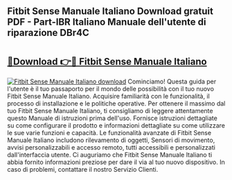 ## Fitbit Sense Manuale Italiano Download gratuit PDF - Part-lBR Italiano Manuale dell'utente di riparazione DBr4C

# <h2><a href="http://dfgrd19.blite.top/?on=Fitbit+Sense+Manuale+Italiano">🔗Download 👉🔴 Fitbit Sense Manuale Italiano</a></h2>

[![Fitbit Sense Manuale Italiano download](https://i.imgur.com/lujVjoI.png)](http://dfgrd19.blite.top/?on=Fitbit+Sense+Manuale+Italiano)
Cominciamo! Questa guida per l'utente è il tuo passaporto per il mondo delle possibilità con il tuo nuovo Fitbit Sense Manuale Italiano. Acquisire familiarità con le funzionalità, il processo di installazione e le politiche operative. Per ottenere il massimo dal tuo Fitbit Sense Manuale Italiano, ti consigliamo di leggere attentamente questo Manuale di istruzioni prima dell'uso. Fornisce istruzioni dettagliate su come configurare il prodotto e informazioni dettagliate su come utilizzare le sue varie funzioni e capacità. Le funzionalità avanzate di Fitbit Sense Manuale Italiano includono rilevamento di oggetti, Sensori di movimento, avvisi personalizzabili e accesso remoto, tutti accessibili e personalizzati dall'interfaccia utente. Ci auguriamo che Fitbit Sense Manuale Italiano ti abbia fornito informazioni preziose per dare il via al tuo nuovo dispositivo. In caso di problemi, contattare il nostro Servizio Clienti.
